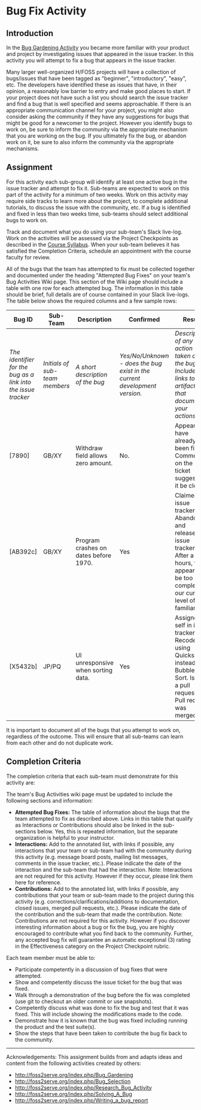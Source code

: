 # Bug Fix Activity

## Introduction
In the [Bug Gardening Activity](projBugGardening.md) you became more familiar with your product and project by investigating issues that appeared in the issue tracker. In this activity you will attempt to fix a bug that appears in the issue tracker.

Many larger well-organized H/FOSS projects will have a collection of bugs/issues that have been tagged as "beginner", "introductory", "easy", etc. The developers have identified these as issues that have, in their opinion, a reasonably low barrier to entry and make good places to start. If your project does not have such a list you should search the issue tracker and find a bug that is well specified and seems approachable. If there is an appropriate communication channel for your project, you might also consider asking the community if they have any suggestions for bugs that might be good for a newcomer to the project. However you identify bugs to work on, be sure to inform the community via the appropriate mechanism that you are working on the bug. If you ultimately fix the bug, or abandon work on it, be sure to also inform the community via the appropriate mechanisms.

## Assignment

For this activity each sub-group will identify at least one active bug in the issue tracker and attempt to fix it. Sub-teams are expected to work on this part of the activity for a minimum of two weeks. Work on this activity may require side tracks to learn more about the project, to complete additional tutorials, to discuss the issue with the community, etc. If a bug is identified and fixed in less than two weeks time, sub-teams should select additional bugs to work on.

Track and document what you do using your sub-team's Slack live-log. Work on the activities will be assessed via the Project Checkpoints as described in the [Course Syllabus](syllabus.md). When your sub-team believes it has satisfied the Completion Criteria, schedule an appointment with the course faculty for review.

All of the bugs that the team has attempted to fix must be collected together and documented under the heading "Attempted Bug Fixes" on your team's Bug Activities Wiki page. This section of the Wiki page should include a table with one row for each attempted bug. The information in this table should be brief, full details are of course contained in your Slack live-logs. The table below shows the required columns and a few sample rows:

| __Bug ID__ | __Sub-Team__ | __Description__	| __Confirmed__ | __Result__ |
|------------|--------------|-----------------|---------------|------------|
| _The identifier for the bug as a link into the issue tracker_ | _Initials of sub-team members_ | _A short description of the bug_ | _Yes/No/Unknown - does the bug exist in the current development version._ | _Description of any action taken on the bug. Include links to any artifacts that document your actions._ |
| [7890] | GB/XY | Withdraw field allows zero amount.	| No. | Appears to have already been fixed. Commented on the ticket suggesting it be closed. |
| [AB392c] | GB/XY |Program crashes on dates before 1970.	| Yes | Claimed in issue tracker. Abandoned and released in issue tracker. After a few hours, this appears to be too complex for our current level of familiarity. |
| [X5432b] | JP/PQ | UI unresponsive when sorting data. | Yes | Assigned to self in issue tracker. Recoded using Quicksort instead of Bubble Sort. Issued a pull request. Pull request was merged! |

It is important to document all of the bugs that you attempt to work on, regardless of the outcome. This will ensure that all sub-teams can learn from each other and do not duplicate work.

## Completion Criteria

The completion criteria that each sub-team must demonstrate for this activity are:

The team's Bug Activities wiki page must be updated to include the following sections and information:
- __Attempted Bug Fixes:__ The table of information about the bugs that the team attempted to fix as described above. Links in this table that qualify as Interactions or Contributions should also be linked in the sub-sections below. Yes, this is repeated information, but the separate organization is helpful to your instructor.
- __Interactions:__ Add to the annotated list, with links if possible, any interactions that your team or sub-team had with the community during this activity (e.g. message board posts, mailing list messages, comments in the issue tracker, etc.). Please indicate the date of the interaction and the sub-team that had the interaction. Note: Interactions are not required for this activity. However if they occur, please link them here for reference.
- __Contributions:__ Add to the annotated list, with links if possible, any contributions that your team or sub-team made to the project during this activity (e.g. corrections/clarifications/additions to documentation, closed issues, merged pull requests, etc.). Please indicate the date of the contribution and the sub-team that made the contribution. Note: Contributions are not required for this activity. However if you discover interesting information about a bug or fix the bug, you are highly encouraged to contribute what you find back to the community. Further, any accepted bug fix will guarantee an automatic exceptional (3) rating in the Effectiveness category on the Project Checkpoint rubric.

Each team member must be able to:
- Participate competently in a discussion of bug fixes that were attempted.
- Show and competently discuss the issue ticket for the bug that was fixed.
- Walk through a demonstration of the bug before the fix was completed (use git to checkout an older commit or use snapshots).
- Competently discuss what was done to fix the bug and test that it was fixed. This will include showing the modifications made to the code.
- Demonstrate how it is known that the bug was fixed including running the product and the test suite(s).
- Show the steps that have been taken to contribute the bug fix back to the community.

---

Acknowledgements: This assignment builds from and adapts ideas and content from the following activities created by others:
- http://foss2serve.org/index.php/Bug_Gardening
- http://foss2serve.org/index.php/Bug_Selection
- http://foss2serve.org/index.php/Research_Bug_Activity
- http://foss2serve.org/index.php/Solving_A_Bug
- http://foss2serve.org/index.php/Writing_a_bug_report
